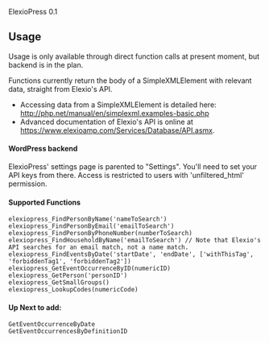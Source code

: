 ElexioPress 0.1

## Usage
Usage is only available through direct function calls at present moment, but backend is in the plan.

Functions currently return the body of a SimpleXMLElement with relevant data, straight from Elexio's API.
- Accessing data from a SimpleXMLElement is detailed here: http://php.net/manual/en/simplexml.examples-basic.php
- Advanced documentation of Elexio's API is online at https://www.elexioamp.com/Services/Database/API.asmx.

#### WordPress backend
ElexioPress' settings page is parented to "Settings". You'll need to set your API keys from there. Access is restricted to users with 'unfiltered_html' permission.

#### Supported Functions
```
elexiopress_FindPersonByName('nameToSearch')
elexiopress_FindPersonByEmail('emailToSearch')
elexiopress_FindPersonByPhoneNumber(numberToSearch)
elexiopress_FindHouseholdByName('emailToSearch') // Note that Elexio's API searches for an email match, not a name match.
elexiopress_FindEventsByDate('startDate', 'endDate', ['withThisTag', 'forbiddenTag1', 'forbiddenTag2'])
elexiopress_GetEventOccurrenceByID(numericID)
elexiopress_GetPerson('personID')
elexiopress_GetSmallGroups()
elexiopress_LookupCodes(numericCode)
```

#### Up Next to add:
```
GetEventOccurrenceByDate
GetEventOccurrencesByDefinitionID
```
